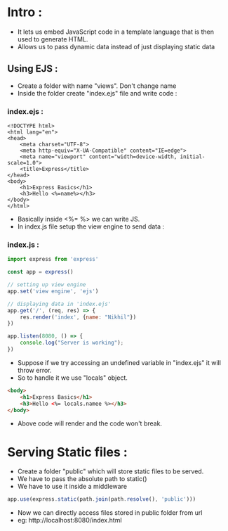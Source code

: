 # Intro :

- It lets us embed JavaScript code in a template language that is then used to generate HTML.
- Allows us to pass dynamic data instead of just displaying static data

## Using EJS :

- Create a folder with name "views". Don't change name
- Inside the folder create "index.ejs" file and write code :

### index.ejs :

```ejs
<!DOCTYPE html>
<html lang="en">
<head>
    <meta charset="UTF-8">
    <meta http-equiv="X-UA-Compatible" content="IE=edge">
    <meta name="viewport" content="width=device-width, initial-scale=1.0">
    <title>Express</title>
</head>
<body>
    <h1>Express Basics</h1>
    <h3>Hello <%=name%></h3>
</body>
</html>
```
- Basically inside <%= %> we can write JS.
- In index.js file setup the view engine to send data :

### index.js :
```js
import express from 'express'

const app = express()

// setting up view engine
app.set('view engine', 'ejs')

// displaying data in 'index.ejs'
app.get('/', (req, res) => {
    res.render('index', {name: "Nikhil"})
})

app.listen(8080, () => {
    console.log("Server is working");
})
```

- Suppose if we try accessing an undefined variable in "index.ejs" it will throw error.
- So to handle it we use "locals" object.

```html
<body>
    <h1>Express Basics</h1>
    <h3>Hello <%= locals.namee %></h3>
</body>
```
- Above code will render and the code won't break.


# Serving Static files :

- Create a folder "public" which will store static files to be served.
- We have to pass the absolute path to static()
- We have to use it inside a middleware

```js
app.use(express.static(path.join(path.resolve(), 'public')))
```
- Now we can directly access files stored in public folder from url
- eg: http://localhost:8080/index.html










